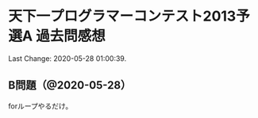 # 天下一プログラマーコンテスト2013予選A 過去問感想

Last Change: 2020-05-28 01:00:39.

## B問題（@2020-05-28）

forループやるだけ。

